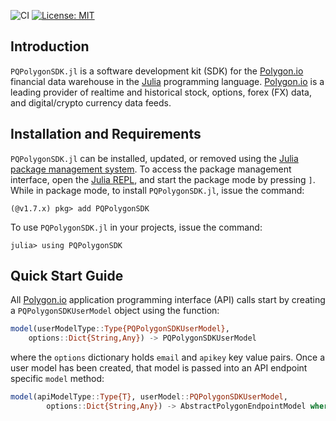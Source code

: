 ![CI](https://github.com/Paliquant/PQPolygonSDK.jl/workflows/CI/badge.svg)
[![License: MIT](https://img.shields.io/badge/License-MIT-yellow.svg)](https://opensource.org/licenses/MIT)

## Introduction
`PQPolygonSDK.jl` is a software development kit (SDK) for the [Polygon.io](https://polygon.io) financial data warehouse in the [Julia](https://julialang.org) programming language. [Polygon.io](https://polygon.io) is a leading provider of realtime and historical stock, options, forex (FX) data, and digital/crypto currency data feeds.

## Installation and Requirements
`PQPolygonSDK.jl` can be installed, updated, or removed using the [Julia package management system](https://docs.julialang.org/en/v1/stdlib/Pkg/). To access the package management interface, open the [Julia REPL](https://docs.julialang.org/en/v1/stdlib/REPL/), and start the package mode by pressing `]`.
While in package mode, to install `PQPolygonSDK.jl`, issue the command:

    (@v1.7.x) pkg> add PQPolygonSDK

To use `PQPolygonSDK.jl` in your projects, issue the command:

    julia> using PQPolygonSDK

## Quick Start Guide
All [Polygon.io](https://polygon.io) application programming interface (API) calls start by creating a `PQPolygonSDKUserModel` object using the function:


```julia    
model(userModelType::Type{PQPolygonSDKUserModel}, 
    options::Dict{String,Any}) -> PQPolygonSDKUserModel
```
    
where the `options` dictionary holds `email` and `apikey` key value pairs. Once a user model has been created, that model
is passed into an API endpoint specific `model` method:

```julia
model(apiModelType::Type{T}, userModel::PQPolygonSDKUserModel, 
        options::Dict{String,Any}) -> AbstractPolygonEndpointModel where T<:AbstractPolygonEndpointModel
```





